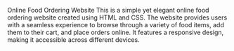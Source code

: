 Online Food Ordering Website This is a simple yet elegant online food ordering website created using HTML and CSS. The website provides users with a seamless experience to browse through a variety of food items, add them to their cart, and place orders online. It features a responsive design, making it accessible across different devices.
